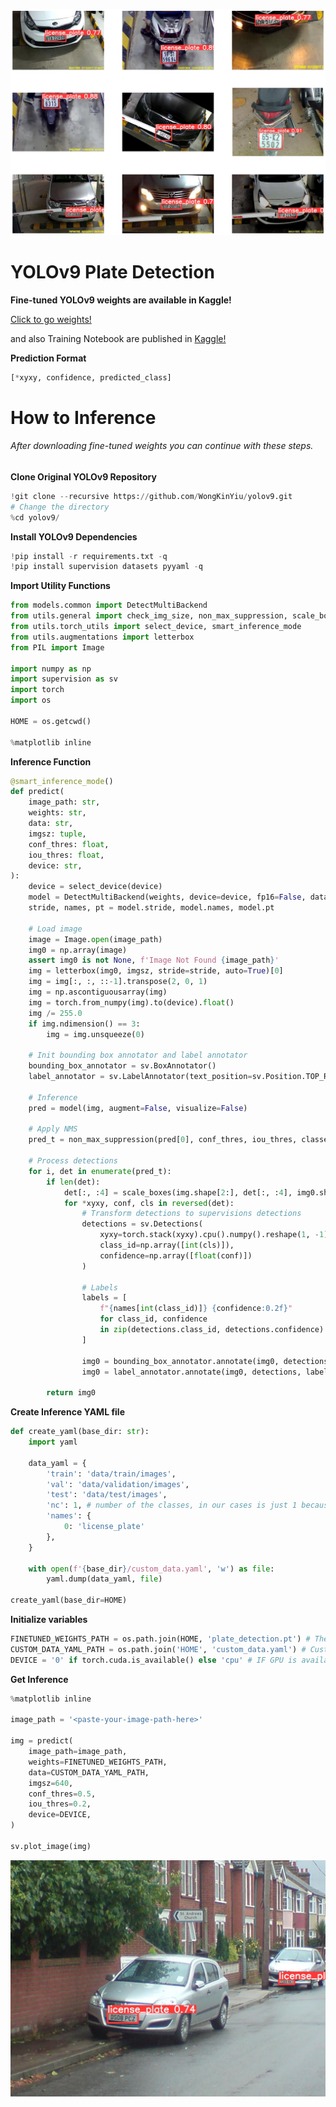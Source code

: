 ![](/example/batch_predict.jpg)
# **YOLOv9 Plate Detection**

**Fine-tuned YOLOv9 weights are available in Kaggle!**

[Click to go weights!](https://www.kaggle.com/datasets/noepinefrin/yolov9-fine-tuned-plate-detection-model-weights)

and also Training Notebook are published in [Kaggle!](https://www.kaggle.com/code/noepinefrin/yolov9-fine-tuning-custom-dataset-plate-detection)

**Prediction Format**
```python
[*xyxy, confidence, predicted_class]
```

# How to Inference
###### After downloading fine-tuned weights you can continue with these steps.

**Clone Original YOLOv9 Repository**

```python
!git clone --recursive https://github.com/WongKinYiu/yolov9.git
# Change the directory
%cd yolov9/
```

**Install YOLOv9 Dependencies**
```python
!pip install -r requirements.txt -q
!pip install supervision datasets pyyaml -q
```

**Import Utility Functions**
```python
from models.common import DetectMultiBackend
from utils.general import check_img_size, non_max_suppression, scale_boxes
from utils.torch_utils import select_device, smart_inference_mode
from utils.augmentations import letterbox
from PIL import Image

import numpy as np
import supervision as sv
import torch
import os

HOME = os.getcwd()

%matplotlib inline
```
**Inference Function**
```python
@smart_inference_mode()
def predict(
    image_path: str,
    weights: str,
    data: str,
    imgsz: tuple,
    conf_thres: float,
    iou_thres: float,
    device: str,
):
    device = select_device(device)
    model = DetectMultiBackend(weights, device=device, fp16=False, data=data)
    stride, names, pt = model.stride, model.names, model.pt

    # Load image
    image = Image.open(image_path)
    img0 = np.array(image)
    assert img0 is not None, f'Image Not Found {image_path}'
    img = letterbox(img0, imgsz, stride=stride, auto=True)[0]
    img = img[:, :, ::-1].transpose(2, 0, 1)
    img = np.ascontiguousarray(img)
    img = torch.from_numpy(img).to(device).float()
    img /= 255.0
    if img.ndimension() == 3:
        img = img.unsqueeze(0)

    # Init bounding box annotator and label annotator
    bounding_box_annotator = sv.BoxAnnotator()
    label_annotator = sv.LabelAnnotator(text_position=sv.Position.TOP_RIGHT, text_scale=0.4)

    # Inference
    pred = model(img, augment=False, visualize=False)

    # Apply NMS
    pred_t = non_max_suppression(pred[0], conf_thres, iou_thres, classes=None, max_det=1000)

    # Process detections
    for i, det in enumerate(pred_t):
        if len(det):
            det[:, :4] = scale_boxes(img.shape[2:], det[:, :4], img0.shape).round()
            for *xyxy, conf, cls in reversed(det):
                # Transform detections to supervisions detections
                detections = sv.Detections(
                    xyxy=torch.stack(xyxy).cpu().numpy().reshape(1, -1),
                    class_id=np.array([int(cls)]),
                    confidence=np.array([float(conf)])
                )

                # Labels
                labels = [
                    f"{names[int(class_id)]} {confidence:0.2f}"
                    for class_id, confidence
                    in zip(detections.class_id, detections.confidence)
                ]

                img0 = bounding_box_annotator.annotate(img0, detections)
                img0 = label_annotator.annotate(img0, detections, labels)

        return img0
```
**Create Inference YAML file**
```python
def create_yaml(base_dir: str):
    import yaml

    data_yaml = {
        'train': 'data/train/images',
        'val': 'data/validation/images',
        'test': 'data/test/images',
        'nc': 1, # number of the classes, in our cases is just 1 because we only want to detect license plate,
        'names': {
            0: 'license_plate'
        },
    }

    with open(f'{base_dir}/custom_data.yaml', 'w') as file:
        yaml.dump(data_yaml, file)

create_yaml(base_dir=HOME)
```

**Initialize variables**
```python
FINETUNED_WEIGHTS_PATH = os.path.join(HOME, 'plate_detection.pt') # The fine-tuned weights must be under the HOME directory.
CUSTOM_DATA_YAML_PATH = os.path.join('HOME', 'custom_data.yaml') # Custom yaml file is necessary for inferencing
DEVICE = '0' if torch.cuda.is_available() else 'cpu' # IF GPU is available, its preferred.
```

**Get Inference**
```python
%matplotlib inline

image_path = '<paste-your-image-path-here>'

img = predict(
    image_path=image_path,
    weights=FINETUNED_WEIGHTS_PATH,
    data=CUSTOM_DATA_YAML_PATH,
    imgsz=640,
    conf_thres=0.5,
    iou_thres=0.2,
    device=DEVICE,
)

sv.plot_image(img)
```

![](/example/863.jpg)